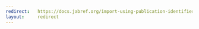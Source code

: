```yaml
---
redirect:   https://docs.jabref.org/import-using-publication-identifiers/iacrtobibtex
layout:     redirect
---
```

